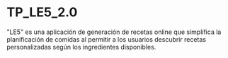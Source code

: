 # TP_LE5_2.0
"LE5" es una aplicación de generación de recetas online que simplifica la planificación de comidas al permitir a los usuarios descubrir recetas personalizadas según los ingredientes disponibles.
